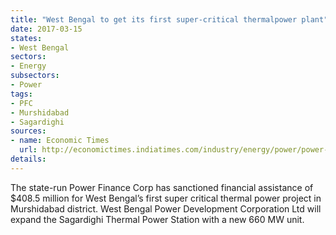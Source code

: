 ```yaml
---
title: "West Bengal to get its first super-critical thermalpower plant"
date: 2017-03-15
states:
- West Bengal
sectors:
- Energy
subsectors:
- Power
tags:
- PFC
- Murshidabad
- Sagardighi
sources:
- name: Economic Times
  url: http://economictimes.indiatimes.com/industry/energy/power/power-finance-corp-provides-rs-2703-crore-to-west-bengals-first-super-critical-project/articleshow/57512536.cms
details:
---
```


The state-run Power Finance Corp has sanctioned financial assistance of $408.5 million for West Bengal’s first super critical thermal power project in Murshidabad district. West Bengal Power Development Corporation Ltd will expand the Sagardighi Thermal Power Station with a new 660 MW unit.
